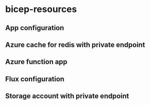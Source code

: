 # bicep-resources
## App configuration
## Azure cache for redis with private endpoint
## Azure function app
## Flux configuration
## Storage account with private endpoint